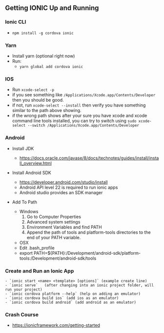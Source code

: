 ## Getting IONIC Up and Running

### Ionic CLI
- `npm install -g cordova ionic`

### Yarn

- Install yarn (optional right now)
- Run:
    - `yarn global add cordova ionic`

### IOS

- Run `xcode-select -p`
- if you see something like `/Applications/Xcode.app/Contents/Developer` then you should be good.
- if not, run `xcode-select --install` then verify you have something similar to the path above showing. 
- if the wrong path shows after your sure you have xcode and xcode command line tools installed, you can try to switch using `sudo xcode-select --switch /Applications/Xcode.app/Contents/Developer`

### Android

- Install JDK 
    - https://docs.oracle.com/javase/8/docs/technotes/guides/install/install_overview.html
- Install Android SDK
    - https://developer.android.com/studio/install
    - Android API level 22 is required to run ionic apps 
    - Android studio provides an SDK manager

- Add To Path
    - Windows
        1. Go to Computer Properties
        2. Advanced system settings
        3. Environment Variables and find PATH
        4. Append the path of tools and platform-tools directories to the end of your PATH variable.
   - OSX 
    - Edit .bash_profile
    - export PATH=${PATH}:/Development/android-sdk/platform-tools:/Development/android-sdk/tools

### Create and Run an Ionic App

    - `ionic start <name> <template> [options]` (example create line)
    - `ionic serve`   (after changing into an ionic project folder, will run your project)
    - `ionic cordova platform --help` (help on adding an emulator)
    - `ionic cordova build ios` (add ios as an emulator)
    - `ionic cordova build android` (add android as an emulator)


### Crash Course

- https://ionicframework.com/getting-started
